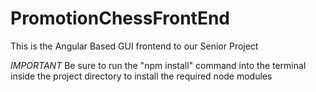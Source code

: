 # PromotionChessFrontEnd
This is the Angular Based GUI frontend to our Senior Project

*IMPORTANT*
Be sure to run the "npm install" command into the terminal inside the project directory to install the required node modules
